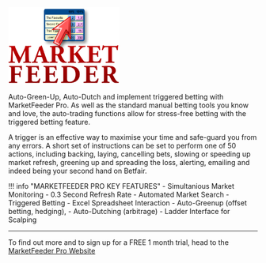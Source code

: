 ![Market Feeder Pro](./img/MarketFeeder.png)


Auto-Green-Up, Auto-Dutch and implement triggered betting with MarketFeeder Pro. As well as the standard manual betting tools you know and love, the auto-trading functions allow for stress-free betting with the triggered betting feature.

A trigger is an effective way to maximise your time and safe-guard you from any errors. A short set of instructions can be set to perform one of 50 actions, including backing, laying, cancelling bets, slowing or speeding up market refresh, greening up and spreading the loss, alerting, emailing and indeed being your second hand on Betfair.


!!! info "MARKETFEEDER PRO KEY FEATURES"
    - Simultanious Market Monitoring
    - 0.3 Second Refresh Rate
    - Automated Market Search
    - Triggered Betting
    - Excel Spreadsheet Interaction
    - Auto-Greenup (offset betting, hedging),
    - Auto-Dutching (arbitrage)
    - Ladder Interface for Scalping

---


To find out more and to sign up for a FREE 1 month trial, head to the [MarketFeeder Pro Website](https://marketfeeder.co.uk/buy/)
